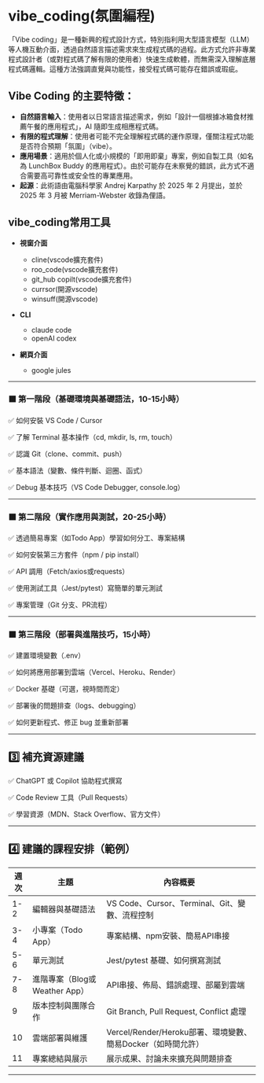 # vibe_coding(氛圍編程)
「Vibe coding」是一種新興的程式設計方式，特別指利用大型語言模型（LLM）等人機互動介面，透過自然語言描述需求來生成程式碼的過程。此方式允許非專業程式設計者（或對程式碼了解有限的使用者）快速生成軟體，而無需深入理解底層程式碼邏輯。這種方法強調直覺與功能性，接受程式碼可能存在錯誤或瑕疵。

## Vibe Coding 的主要特徵：
- **自然語言輸入**：使用者以日常語言描述需求，例如「設計一個根據冰箱食材推薦午餐的應用程式」，AI 隨即生成相應程式碼。
- **有限的程式理解**：使用者可能不完全理解程式碼的運作原理，僅關注程式功能是否符合預期「氛圍」（vibe）。
- **應用場景**：適用於個人化或小規模的「即用即棄」專案，例如自製工具（如名為 LunchBox Buddy 的應用程式）。由於可能存在未察覺的錯誤，此方式不適合需要高可靠性或安全性的專業應用。
- **起源**：此術語由電腦科學家 Andrej Karpathy 於 2025 年 2 月提出，並於 2025 年 3 月被 Merriam-Webster 收錄為俚語。

## vibe_coding常用工具
- **視窗介面**
	- cline(vscode擴充套件)
	- roo_code(vscode擴充套件)
	- git_hub copilt(vscode擴充套件)
	- currsor(開源vscode)
	- winsuff(開源vscode)

- **CLI**
	- claude code
	- openAI codex

- **網頁介面**
	- google jules

---

### **⬛️ 第一階段（基礎環境與基礎語法，10-15小時）**

✅ 如何安裝 VS Code / Cursor

✅ 了解 Terminal 基本操作（cd, mkdir, ls, rm, touch）

✅ 認識 Git（clone、commit、push）

✅ 基本語法（變數、條件判斷、迴圈、函式）

✅ Debug 基本技巧（VS Code Debugger, console.log）

---

### **⬛️ 第二階段（實作應用與測試，20-25小時）**

✅ 透過簡易專案（如Todo App）學習如何分工、專案結構

✅ 如何安裝第三方套件（npm / pip install）

✅ API 調用（Fetch/axios或requests）

✅ 使用測試工具（Jest/pytest）寫簡單的單元測試

✅ 專案管理（Git 分支、PR流程）

---

### **⬛️ 第三階段（部署與進階技巧，15小時）**

✅ 建置環境變數（.env）

✅ 如何將應用部署到雲端（Vercel、Heroku、Render）

✅ Docker 基礎（可選，視時間而定）

✅ 部署後的問題排查（logs、debugging）

✅ 如何更新程式、修正 bug 並重新部署

---

## **3️⃣ 補充資源建議**

✅ ChatGPT 或 Copilot 協助程式撰寫

✅ Code Review 工具（Pull Requests）

✅ 學習資源（MDN、Stack Overflow、官方文件）

---

## **4️⃣ 建議的課程安排（範例）**

| **週次** | **主題**                 | **內容概要**                                    |
| ------ | ---------------------- | ------------------------------------------- |
| 1-2    | 編輯器與基礎語法               | VS Code、Cursor、Terminal、Git、變數、流程控制         |
| 3-4    | 小專案（Todo App）          | 專案結構、npm安裝、簡易API串接                          |
| 5-6    | 單元測試                   | Jest/pytest 基礎、如何撰寫測試                       |
| 7-8    | 進階專案（Blog或Weather App） | API串接、佈局、錯誤處理、部屬到雲端                         |
| 9      | 版本控制與團隊合作              | Git Branch, Pull Request, Conflict 處理       |
| 10     | 雲端部署與維護                | Vercel/Render/Heroku部署、環境變數、簡易Docker（如時間允許） |
| 11     | 專案總結與展示                | 展示成果、討論未來擴充與問題排查                            |

---




